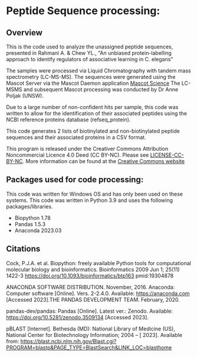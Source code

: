 # Peptide Sequence processing:
## Overview
This is the code used to analyze the unassigned peptide sequences, presented in Rahmani A. & Chew YL., "An unbiased protein-labelling approach to identify regulators of associative learning in C. elegans" 

The samples were processed via Liquid Chromatography with tandem mass spectrometry (LC-MS-MS). 
The sequences were generated using the Mascot Server via the Mascot Daemon application [Mascot Science](https://www.matrixscience.com/daemon.html)
The LC-MSMS and subsequent Mascot processing was conducted by Dr Anne Poljak (UNSW).

Due to a large number of non-confident hits per sample, this code was written to allow for the identification of their associated peptides using the NCBI reference proteins database (refseq_protein).

This code generates 2 lists of biotinylated and non-biotinylated peptide sequences and their associated proteins in a CSV format.

This program is released under the Creativer Commons Attribution Noncommercial Licence 4.0 Deed (CC BY-NC).  Please see [LICENSE-CC-BY-NC](https://github.com/Ericka-A/Chew-Worm-Lab-Post-Mass-Spectrometry-Peptide-processing/blob/main/LICENSE-CC-BY-NC-4.0.md). More information can be found at the [Creative Commons website](https://creativecommons.org/licenses/by-nc/4.0/)

## Packages used for code processing:
This code was written for Windows OS and has only been used on these systems. This code was written in Python 3.9 and uses the following packages/libraries.
- Biopython 1.78
- Pandas    1.5.3
- Anaconda 2023.03
## Citations

Cock, P.J.A. et al. Biopython: freely available Python tools for computational molecular biology and bioinformatics. Bioinformatics 2009 Jun 1; 25(11) 1422-3 https://doi.org/10.1093/bioinformatics/btp163 pmid:19304878

ANACONDA SOFTWARE DISTRIBUTION. November, 2016. Anaconda: Computer software [Online]. Vers. 2-2.4.0. Available: https://anaconda.com [Accessed 2023].THE PANDAS DEVELOPMENT TEAM. February, 2020. 

pandas-dev/pandas: Pandas [Online]. Latest ver.: Zenodo. Available: https://doi.org/10.5281/zenodo.3509134 [Accessed 2023].

pBLAST [Internet]. Bethesda (MD): National Library of Medicine (US), National Center for Biotechnology Information; 2004 – [ 2023]. Available from: https://blast.ncbi.nlm.nih.gov/Blast.cgi?PROGRAM=blastp&PAGE_TYPE=BlastSearch&LINK_LOC=blasthome 
